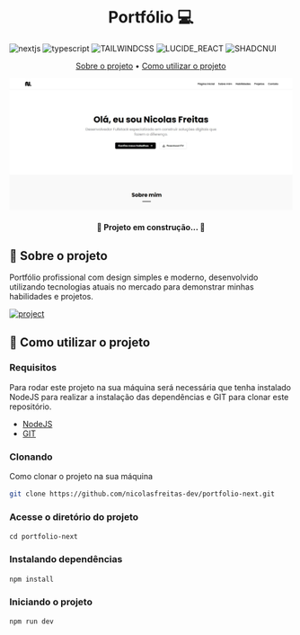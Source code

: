 [TYPESCRIPT__BADGE]: https://img.shields.io/badge/typescript-D4FAFF?style=for-the-badge&logo=typescript
[NEXTJS__BADGE]: https://img.shields.io/badge/next_js-0F0F0F?style=for-the-badge&logo=nextjs
[TAILWINDCSS__BADGE]: https://img.shields.io/badge/TAILWINDCSS-F8F9FA?style=for-the-badge&logo=TAILWINDCSS
[LUCIDE_REACT__BADGE]: https://img.shields.io/badge/LUCIDE_REACT-F56565?style=for-the-badge&logo=LUCIDE_REACT
[SHADCNUI__BADGE]: https://img.shields.io/badge/SHADCN_UI-0F0F0F?style=for-the-badge&logo=SHADCNUI
[PROJECT__BADGE]: https://img.shields.io/badge/VISITE_ESTE_PROJETO-0F0F0F?style=for-the-badge&logo=VISIT_PROJECT
[PROJECT__URL]: https://nicolasfreitas.vercel.app/

<h1 align="center" style="font-weight: bold;">Portfólio 💻</h1>

![nextjs][NEXTJS__BADGE]
![typescript][TYPESCRIPT__BADGE]
![TAILWINDCSS][TAILWINDCSS__BADGE]
![LUCIDE_REACT][LUCIDE_REACT__BADGE]
![SHADCNUI][SHADCNUI__BADGE]

<p align="center">
 <a href="#about">Sobre o projeto</a> • 
 <a href="#started">Como utilizar o projeto</a>
</p>

<img src="./src/assets/portfolio-next.png" alt="Home page portfolio">

<h4 align="center">🚧 Projeto em construção...  🚧</h4>

<h2 id="#about">📌 Sobre o projeto</h2>

<p>
    Portfólio profissional com design simples e moderno, desenvolvido utilizando tecnologias atuais no mercado para demonstrar minhas habilidades e projetos.
</p>

[![project][PROJECT__BADGE]][PROJECT__URL]

<h2 id="started">🚀 Como utilizar o projeto</h2>

<h3>Requisitos</h3>

Para rodar este projeto na sua máquina será necessária que tenha instalado NodeJS para realizar a instalação das dependências e GIT para clonar este repositório.

- [NodeJS](https://nodejs.org/pt)
- [GIT](https://git-scm.com/downloads)

<h3>Clonando</h3>

Como clonar o projeto na sua máquina

```bash
git clone https://github.com/nicolasfreitas-dev/portfolio-next.git
```

<h3>Acesse o diretório do projeto</h3>

```
cd portfolio-next
```

<h3>Instalando dependências</h3>

```
npm install
```

<h3>Iniciando o projeto</h3>

```
npm run dev
```